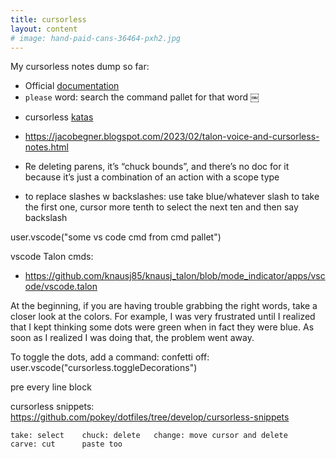 ```yaml
---
title: cursorless
layout: content
# image: hand-paid-cans-36464-pxh2.jpg
---
```


My cursorless notes dump so far:
- Official [documentation](https://www.cursorless.org/docs/)
- `please` word: search the command pallet for that word ￼
<!-- - Cursorless [cheat sheet](file:///C:/Users/ASchneiderman/.cursorless/cheatsheet.html) -->
- cursorless [katas](https://github.com/Will-Sommers/cursorless-katas)

 - https://jacobegner.blogspot.com/2023/02/talon-voice-and-cursorless-notes.html
 - Re deleting parens, it’s “chuck bounds”, and there’s no doc for it because it’s just a combination of an action with a scope type




- to replace slashes w backslashes: use take blue/whatever slash to take the first one, cursor more tenth to select the next ten and then say backslash

user.vscode("some vs code cmd from cmd pallet")

vscode Talon cmds:
- https://github.com/knausj85/knausj_talon/blob/mode_indicator/apps/vscode/vscode.talon

At the beginning, if you are having trouble grabbing the right words, take a closer look at the colors. For example, I was very frustrated until I realized that I kept thinking some dots were green when in fact they were blue. As soon as I realized I was doing that, the problem went away.

To toggle the dots, add a command: confetti off: user.vscode("cursorless.toggleDecorations")

pre every line block


cursorless snippets: https://github.com/pokey/dotfiles/tree/develop/cursorless-snippets

```
take: select    chuck: delete   change: move cursor and delete
carve: cut      paste too
```